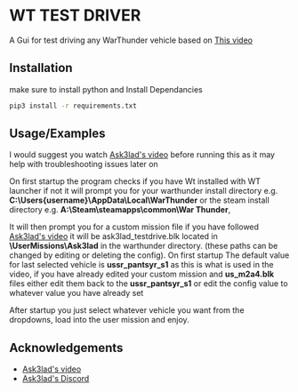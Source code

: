 
# WT TEST DRIVER

A Gui for test driving any WarThunder vehicle based on [This video](https://www.youtube.com/watch?v=VbFSo0YqJE0)


## Installation

make sure to install python and Install Dependancies 

```bash
pip3 install -r requirements.txt
```
    
## Usage/Examples

I would suggest you watch [Ask3lad's video](https://www.youtube.com/watch?v=VbFSo0YqJE0) before running this as it may help with troubleshooting issues later on

On first startup the program checks if you have Wt installed with WT launcher if not it will prompt you for your warthunder install directory e.g. **C:\Users\{username}\AppData\Local\WarThunder** or the steam install directory e.g. **A:\Steam\steamapps\common\War Thunder**, 

It will then prompt you for a custom mission file if you have followed [Ask3lad's video](https://www.youtube.com/watch?v=VbFSo0YqJE0) it will be ask3lad_testdrive.blk located in **\UserMissions\Ask3lad** in the warthunder directory. (these paths can be changed by editing or deleting the config). On first startup The default value for last selected vehicle is **ussr_pantsyr_s1** as this is what is used in the video, if you have already edited your custom mission and **us_m2a4.blk** files either edit them back to the **ussr_pantsyr_s1** or edit the config value to whatever value you have already set

After startup you just select whatever vehicle you want from the dropdowns, load into the user mission and enjoy.



## Acknowledgements

 - [Ask3lad's video](https://www.youtube.com/watch?v=VbFSo0YqJE0)
 - [Ask3lad's Discord](https://discord.gg/XX3RXMBY)

